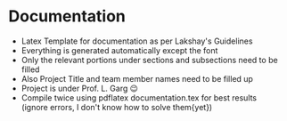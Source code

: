 # Documentation
* Latex Template for documentation as per Lakshay's Guidelines  
* Everything is generated automatically except the font  
* Only the relevant portions under sections and subsections need to be filled  
* Also Project Title and team member names need to be filled up  
* Project is under Prof. L. Garg :wink:
* Compile twice using pdflatex documentation.tex for best results  
  (ignore errors, I don't know how to solve them{yet})

